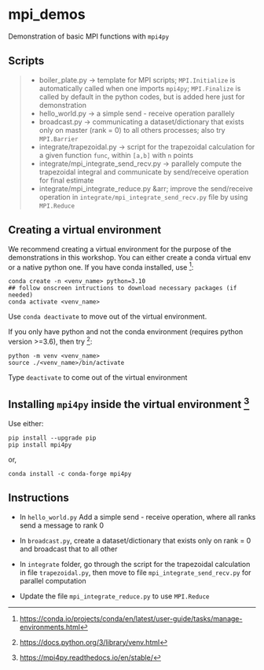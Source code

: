 # mpi_demos
Demonstration of basic MPI functions with `mpi4py`

## Scripts 
> - boiler_plate.py  &rarr; template for MPI scripts; `MPI.Initialize` is automatically called when one imports `mpi4py`; `MPI.Finalize` is called by default in the python codes, but is added here just for demonstration
> - hello_world.py &rarr;  a simple send - receive operation parallely
> - broadcast.py &rarr; communicating a dataset/dictionary that exists only on master (rank = 0) to all others processes; also try `MPI.Barrier`
> - integrate/trapezoidal.py &rarr; script for the trapezoidal calculation for a given function `func`, within `[a,b]` with `n` points 
> - integrate/mpi_integrate_send_recv.py &rarr; parallely compute the trapezoidal integral and communicate by send/receive operation for final estimate
> - integrate/mpi_integrate_reduce.py &arr; improve the send/receive operation in `integrate/mpi_integrate_send_recv.py` file by using `MPI.Reduce`

## Creating a virtual environment
We recommend creating a virtual environment for the purpose of the demonstrations in this workshop. You can either create a conda virtual env or a native python one.
If you have conda installed, use [^conda_venv]:
```
conda create -n <venv_name> python=3.10
## follow onscreen intructions to download necessary packages (if needed)
conda activate <venv_name> 
```
Use `conda deactivate` to move out of the virtual environment.

If you only have python and not the conda environment (requires python version >=3.6), then try [^python_venv]: 
```
python -m venv <venv_name>
source ./<venv_name>/bin/activate
```
Type `deactivate` to come out of the virtual environment

## Installing `mpi4py` inside the virtual environment [^mpi4py]
Use either:
```
pip install --upgrade pip
pip install mpi4py
```
or,
```
conda install -c conda-forge mpi4py
```

## Instructions

- In `hello_world.py` Add a simple send - receive operation, where all ranks send a message to rank 0
- In `broadcast.py`, create a dataset/dictionary that exists only on rank = 0 and broadcast that to all other

- In `integrate` folder, go through the script for the trapezoidal calculation in file `trapezoidal.py`, then move to file `mpi_integrate_send_recv.py` for parallel computation
- Update the file `mpi_integrate_reduce.py` to use `MPI.Reduce`


[^python_venv]: https://docs.python.org/3/library/venv.html
[^conda_venv]: https://conda.io/projects/conda/en/latest/user-guide/tasks/manage-environments.html
[^mpi4py]: https://mpi4py.readthedocs.io/en/stable/

